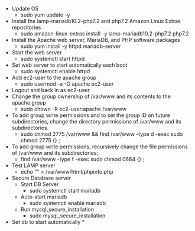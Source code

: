 
* Update OS
   * sudo yum update -y
* Install the lamp-mariadb10.2-php7.2 and php7.2 Amazon Linux Extras repositories
   * sudo amazon-linux-extras install -y lamp-mariadb10.2-php7.2 php7.2        
* Install the Apache web server, MariaDB, and PHP software packages
   * sudo yum install -y httpd mariadb-server
* Start the web server
   * sudo systemctl start httpd
* Set web server to start automatically each boot
   * sudo systemctl enable httpd
* Add ec2-user to the apache group
   * sudo usermod -a -G apache ec2-user
* Logout and back in as ec2-user
* Change the group ownership of /var/www and its contents to the apache group
   * sudo chown -R ec2-user:apache /var/www
* To add group write permissions and to set the group ID on future subdirectories, change the directory permissions of /var/www and its subdirectories.
   * sudo chmod 2775 /var/www && find /var/www -type d -exec sudo chmod 2775 {} \;
* To add group write permissions, recursively change the file permissions of /var/www and its subdirectories:
   * find /var/www -type f -exec sudo chmod 0664 {} \;
* Test LAMP server
   * echo "<?php phpinfo(); ?>" > /var/www/html/phpinfo.php
* Secure Database server
   * Start DB Server
      * sudo systemctl start mariadb
   * Auto-start mariadb
      * sudo systemctl enable mariadb
   * Run mysql_secure_installation
      * sudo mysql_secure_installation        
* Set db to start automatically
   *